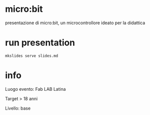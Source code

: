 # micro:bit

presentazione di micro:bit, un microcontrollore ideato per la didattica


# run presentation
```
mkslides serve slides.md
```

# info

Luogo evento: Fab LAB Latina

Target > 18 anni

Livello: base

